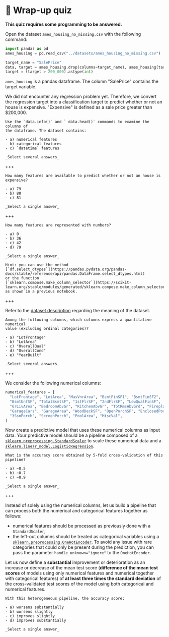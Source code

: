 # 🏁 Wrap-up quiz

**This quiz requires some programming to be answered.**

Open the dataset `ames_housing_no_missing.csv` with the following command:

```python
import pandas as pd
ames_housing = pd.read_csv("../datasets/ames_housing_no_missing.csv")

target_name = "SalePrice"
data, target = ames_housing.drop(columns=target_name), ames_housing[target_name]
target = (target > 200_000).astype(int)
```

`ames_housing` is a pandas dataframe. The column "SalePrice" contains the
target variable.

We did not encounter any regression problem yet. Therefore, we convert the
regression target into a classification target to predict whether or not an
house is expensive. "Expensive" is defined as a sale price greater than
$200,000.

```{admonition} Question
Use the `data.info()` and ` data.head()` commands to examine the columns of
the dataframe. The dataset contains:

- a) numerical features
- b) categorical features
- c) `datetime` features

_Select several answers_
```

+++

```{admonition} Question
How many features are available to predict whether or not an house is
expensive?

- a) 79
- b) 80
- c) 81

_Select a single answer_
```

+++

```{admonition} Question
How many features are represented with numbers?

- a) 0
- b) 36
- c) 42
- d) 79

_Select a single answer_

Hint: you can use the method
[`df.select_dtypes`](https://pandas.pydata.org/pandas-docs/stable/reference/api/pandas.DataFrame.select_dtypes.html)
or the function
[`sklearn.compose.make_column_selector`](https://scikit-learn.org/stable/modules/generated/sklearn.compose.make_column_selector.html)
as shown in a previous notebook.
```

+++

Refer to the [dataset description](https://www.openml.org/d/42165) regarding
the meaning of the dataset.

```{admonition} Question
Among the following columns, which columns express a quantitative numerical
value (excluding ordinal categories)?

- a) "LotFrontage"
- b) "LotArea"
- c) "OverallQual"
- d) "OverallCond"
- e) "YearBuilt"

_Select several answers_
```

+++

We consider the following numerical columns:

```python
numerical_features = [
  "LotFrontage", "LotArea", "MasVnrArea", "BsmtFinSF1", "BsmtFinSF2",
  "BsmtUnfSF", "TotalBsmtSF", "1stFlrSF", "2ndFlrSF", "LowQualFinSF",
  "GrLivArea", "BedroomAbvGr", "KitchenAbvGr", "TotRmsAbvGrd", "Fireplaces",
  "GarageCars", "GarageArea", "WoodDeckSF", "OpenPorchSF", "EnclosedPorch",
  "3SsnPorch", "ScreenPorch", "PoolArea", "MiscVal",
]
```

Now create a predictive model that uses these numerical columns as input data.
Your predictive model should be a pipeline composed of a
[`sklearn.preprocessing.StandardScaler`](https://scikit-learn.org/stable/modules/generated/sklearn.preprocessing.StandardScaler.html)
to scale these numerical data and a
[`sklearn.linear_model.LogisticRegression`](https://scikit-learn.org/stable/modules/generated/sklearn.linear_model.LogisticRegression.html).

```{admonition} Question
What is the accuracy score obtained by 5-fold cross-validation of this
pipeline?

- a) ~0.5
- b) ~0.7
- c) ~0.9

_Select a single answer_
```

+++

Instead of solely using the numerical columns, let us build a pipeline that
can process both the numerical and categorical features together as follows:

- numerical features should be processed as previously done with a
  `StandardScaler`;
- the left-out columns should be treated as categorical variables using a
  [`sklearn.preprocessing.OneHotEncoder`](https://scikit-learn.org/stable/modules/generated/sklearn.preprocessing.OneHotEncoder.html).
  To avoid any issue with rare categories that could only be present during
  the prediction, you can pass the parameter `handle_unknown="ignore"` to the
  `OneHotEncoder`.

Let us now define a **substantial** improvement or deterioration as an
increase or decrease of the mean test score (**difference of the mean
test scores** of models using only numerical features and numerical
together with categorical features) of **at least three times the
standard deviation** of the cross-validated test scores of the model
using both categorical and numerical features.

```{admonition} Question
With this heterogeneous pipeline, the accuracy score:

- a) worsens substantially
- b) worsens slightly
- c) improves slightly
- d) improves substantially

_Select a single answer_
```
